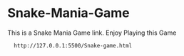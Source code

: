 # Snake-Mania-Game



This is a Snake Mania Game link.
Enjoy Playing this Game



      http://127.0.0.1:5500/Snake-game.html
